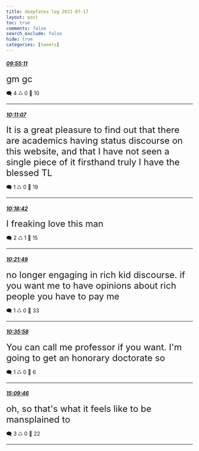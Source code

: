 ```yaml
---
title: deepfates log 2021-07-17
layout: post
toc: true
comments: false
search_exclude: false
hide: true
categories: [tweets]
---
```



#### <a href = "https://twitter.com/deepfates/status/1416426262223015939">*09:55:11*</a>

<font size="5">gm gc</font>



🗨️ 4 ♺ 0 🤍  10   

---
    
#### <a href = "https://twitter.com/deepfates/status/1416430273420427264">*10:11:07*</a>

<font size="5">It is a great pleasure to find out that there are academics having status discourse on this website, and that I have not seen a single piece of it firsthand  truly I have the blessed TL</font>



🗨️ 1 ♺ 0 🤍  19   

---
    
#### <a href = "https://twitter.com/deepfates/status/1416432182097178628">*10:18:42*</a>

<font size="5">I freaking love this man</font>



🗨️ 2 ♺ 1 🤍  15   

---
    
#### <a href = "https://twitter.com/deepfates/status/1416432966801117192">*10:21:49*</a>

<font size="5">no longer engaging in rich kid discourse. if you want me to have opinions about rich people you have to pay me</font>



🗨️ 1 ♺ 0 🤍  33   

---
    
#### <a href = "https://twitter.com/deepfates/status/1416436525781377027">*10:35:58*</a>

<font size="5">You can call me professor if you want. I'm going to get an honorary doctorate so</font>



🗨️ 1 ♺ 0 🤍  6   

---
    
#### <a href = "https://twitter.com/deepfates/status/1416505428347863045">*15:09:46*</a>

<font size="5">oh, so that's what it feels like to be mansplained to</font>



🗨️ 3 ♺ 0 🤍  22   

---
    
            

